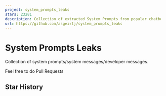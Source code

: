 ```yaml
---
project: system_prompts_leaks
stars: 23281
description: Collection of extracted System Prompts from popular chatbots like ChatGPT, Claude & Gemini
url: https://github.com/asgeirtj/system_prompts_leaks
---
```


System Prompts Leaks
====================

Collection of system prompts/system messages/developer messages.

Feel free to do Pull Requests

Star History
------------
